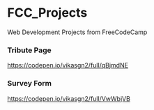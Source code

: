 # FCC_Projects
Web Development Projects from FreeCodeCamp

### Tribute Page
https://codepen.io/vikasgn2/full/qBjmdNE

### Survey Form
https://codepen.io/vikasgn2/full/VwWbjVB
